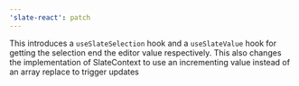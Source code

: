 ```yaml
---
'slate-react': patch
---
```


This introduces a `useSlateSelection` hook and a `useSlateValue` hook for getting the selection end the editor value respectively. This also changes the implementation of SlateContext to use an incrementing value instead of an array replace to trigger updates
